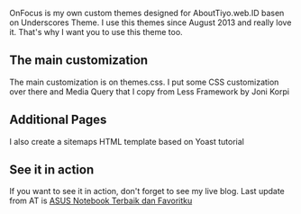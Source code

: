 OnFocus is my own custom themes designed for AboutTiyo.web.ID basen on Underscores Theme. I use this themes since August 2013 and really love it. That's why I want you to use this theme too.

<h2>The main customization</h2>

The main customization is on themes.css. I put some CSS customization over there and Media Query that I copy from Less Framework by Joni Korpi

<h2>Additional Pages</h2>
I also create a sitemaps HTML template based on Yoast tutorial

<h2>See it in action</h2>

If you want to see it in action, don't forget to see my live blog. Last update from AT is <a href="http://abouttiyo.web.id/gadget/asus-notebook-terbaik-dan-favoritku/">ASUS Notebook Terbaik dan Favoritku </a>
